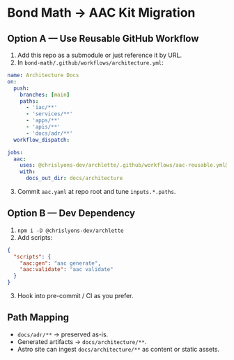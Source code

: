 # Bond Math → AAC Kit Migration

## Option A — Use Reusable GitHub Workflow

1. Add this repo as a submodule or just reference it by URL.
2. In `bond-math/.github/workflows/architecture.yml`:

```yaml
name: Architecture Docs
on:
  push:
    branches: [main]
    paths:
      - 'iac/**'
      - 'services/**'
      - 'apps/**'
      - 'apis/**'
      - 'docs/adr/**'
  workflow_dispatch:

jobs:
  aac:
    uses: @chrislyons-dev/archlette/.github/workflows/aac-reusable.yml@v0.1.0
    with:
      docs_out_dir: docs/architecture
```

3. Commit `aac.yaml` at repo root and tune `inputs.*.paths`.

## Option B — Dev Dependency

1. `npm i -D @chrislyons-dev/archlette`
2. Add scripts:

```json
{
  "scripts": {
    "aac:gen": "aac generate",
    "aac:validate": "aac validate"
  }
}
```

3. Hook into pre-commit / CI as you prefer.

## Path Mapping

- `docs/adr/**` → preserved as-is.
- Generated artifacts → `docs/architecture/**`.
- Astro site can ingest `docs/architecture/**` as content or static assets.

